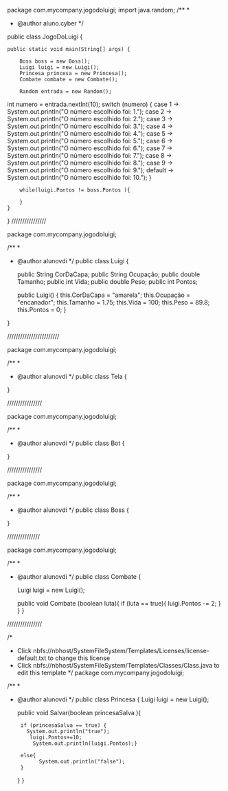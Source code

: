 package com.mycompany.jogodoluigi;
import java.random; 
/**
 *
 * @author aluno.cyber
 */

public class JogoDoLuigi {

    public static void main(String[] args) {
        
        Boss boss = new Boss();
        Luigi luigi = new Luigi();
        Princesa princesa = new Princesa();
        Combate combate = new Combate();

        Random entrada = new Random();
  int numero = entrada.nextInt(10);
   switch (numero) {
     case 1 -> System.out.println("O número escolhido foi: 1.");
     case 2 -> System.out.println("O número escolhido foi: 2.");
     case 3 -> System.out.println("O número escolhido foi: 3.");
     case 4 -> System.out.println("O número escolhido foi: 4.");
     case 5 -> System.out.println("O número escolhido foi: 5.");
     case 6 -> System.out.println("O número escolhido foi: 6.");
     case 7 -> System.out.println("O número escolhido foi: 7.");
     case 8 -> System.out.println("O número escolhido foi: 8.");
     case 9 -> System.out.println("O número escolhido foi: 9.");
     default -> System.out.println("O número escolhido foi: 10.");
   }
      
        while(luigi.Pontos != boss.Pontos ){
            
        }
    }
}
////////////////


package com.mycompany.jogodoluigi;

/**
 *
 * @author alunovdi
 */
public class Luigi {
    
   public String CorDaCapa;
   public String Ocupação;
   public double Tamanho;
   public int Vida;
   public double Peso;
   public int Pontos;
   
    public Luigi() {
        this.CorDaCapa = "amarela";
        this.Ocupação = "encanador";
        this.Tamanho = 1.75;
        this.Vida = 100;
        this.Peso = 89.8;
        this.Pontos = 0;
    }
    
}

////////////////////////


package com.mycompany.jogodoluigi;

/**
 *
 * @author alunovdi
 */
public class Tela {
    
}


////////////////


package com.mycompany.jogodoluigi;

/**
 *
 * @author alunovdi
 */
public class Bot {
    
}

////////////////


package com.mycompany.jogodoluigi;

/**
 *
 * @author alunovdi
 */
public class Boss {
    
}


///////////////


package com.mycompany.jogodoluigi;

/**
 *
 * @author alunovdi
 */
public class Combate {
   
    Luigi luigi = new Luigi();
    
    public void Combate (boolean luta){
        if (luta == true){
        luigi.Pontos -= 2;
        }
        }
    }



////////////////


/*
 * Click nbfs://nbhost/SystemFileSystem/Templates/Licenses/license-default.txt to change this license
 * Click nbfs://nbhost/SystemFileSystem/Templates/Classes/Class.java to edit this template
 */
package com.mycompany.jogodoluigi;

/**
 *
 * @author alunovdi
 */
public class Princesa {
    Luigi luigi = new Luigi();
    
   
    public void Salvar(boolean princesaSalva ){
       
        if (princesaSalva == true) {
          System.out.println("true");
           luigi.Pontos+=10;
            System.out.println(luigi.Pontos);}
         
        else{
              System.out.println("false");
        }
    }
}
